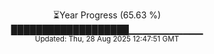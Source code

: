 <p align="center">
⏳Year Progress (65.63 %) <br>
███████████████████▁▁▁▁▁▁▁▁▁▁▁ <br>
<sub>Updated: Thu, 28 Aug 2025 12:47:51 GMT</sub>
</p>


